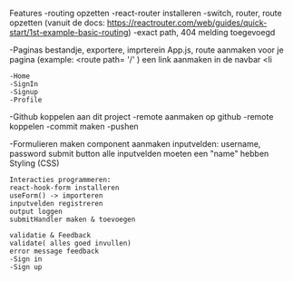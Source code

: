 Features 
-routing opzetten
    -react-router installeren
    -switch, router, route opzetten (vanuit de docs: https://reactrouter.com/web/guides/quick-start/1st-example-basic-routing)
    -exact path, 404 melding toegevoegd
    
-Paginas
bestandje, 
exportere, 
imprterein App.js,
route aanmaken voor je pagina (example: <route path= '/' )
een link aanmaken in de navbar <li 

    -Home
    -SignIn
    -Signup
    -Profile

-Github koppelen aan dit project
    -remote aanmaken op github
    -remote koppelen
    -commit maken
    -pushen
    
-Formulieren maken
    component aanmaken
    inputvelden: username, password
    submit button
    alle inputvelden moeten een "name" hebben
    Styling (CSS)
    
    Interacties programmeren:
    react-hook-form installeren
    useForm() -> importeren
    inputvelden registreren
    output loggen
    submitHandler maken & toevoegen
    
    validatie & Feedback
    validate( alles goed invullen)
    error message feedback
    -Sign in 
    -Sign up    
        
    
    
    